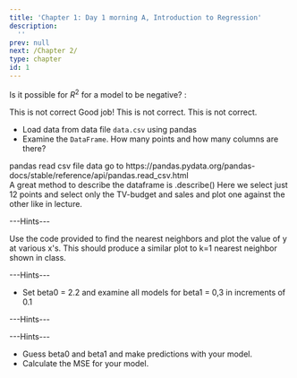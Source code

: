 ```yaml
---
title: 'Chapter 1: Day 1 morning A, Introduction to Regression'
description:
  '' 
prev: null
next: /Chapter 2/
type: chapter
id: 1
---
```


<exercise id="1" title="Regression Basics" type="slides">
    <slides source="chapter1_01_introduction"></slides>
</exercise>

 
<exercise id="2" title="Getting Started">

Is it possible for $R^2$  for a model to be negative? : 

<choice>
<opt text="No, $R^2$ cannot be negative">This is not correct</opt>
<opt text="Yes, if the predictor in a least-squares regression model is poor." correct="true">Good job!</opt>
<opt text="Yes, if the predictor is negatively correlated with the response ">This is not correct.</opt>
<opt text="Yes, if the model does worse than using $\bar{Y}$  for all predictions">This is not correct.</opt>

</choice>

</exercise>


<exercise id="3" title="Describe your data">

- Load data from data file `data.csv` using pandas
- Examine the `DataFrame`. How many points and how many columns are there?

<codeblock id="01_03"> 
pandas read csv file data go to https://pandas.pydata.org/pandas-docs/stable/reference/api/pandas.read_csv.html
<br> 
A great method to describe the dataframe is .describe() 
</codeblock>

</exercise>

<exercise id="4" title="Draw TV-budget vs Sales for a subset of data">
Here we select just 12 points and select only the TV-budget and sales and plot one against the other like in lecture. 


<codeblock id="01_04">---Hints---</codeblock>

</exercise>

<exercise id="5" title="Nearest neighbors">
Use the code provided to find the nearest neighbors and plot the value of y at various x's. This should produce a similar plot to k=1 nearest neighbor shown in class. 

<codeblock id="01_05">---Hints---</codeblock>

</exercise>

<exercise id="6" title="Analize the MSE">

- Set beta0 = 2.2 and examine all models for beta1 = 0,3 in increments of 0.1

<codeblock id="01_06">---Hints---</codeblock>

</exercise>

<exercise id="7" title="More to Do PPP">

<codeblock id="01_07">---Hints---</codeblock>

- Guess beta0 and beta1 and make predictions with your model.
- Calculate the MSE for your model.


</exercise>